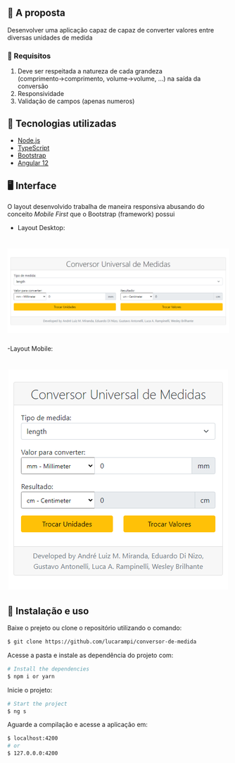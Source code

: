 
## 📰  A proposta 

Desenvolver uma aplicação capaz de capaz de converter valores entre diversas unidades de medida

### 🔭  Requisitos
1) Deve ser respeitada a natureza de cada grandeza (comprimento→comprimento, volume→volume, ...) na saída da conversão
2) Responsividade
3) Validação de campos (apenas numeros)

## 🧰 Tecnologias utilizadas
- [Node.js](https://nodejs.org/en/)
- [TypeScript](https://www.typescriptlang.org/)
- [Bootstrap](https://getbootstrap.com/)
- [Angular 12](https://angular.io/)

## 🖥 Interface

O layout desenvolvido trabalha de maneira responsiva abusando do conceito *Mobile First* que o Bootstrap (framework) possui

- Layout Desktop:
<h1 align="center">
    <img alt="Layout Website" src="src\assets\images\desktop_layout.png" />
</h1>

-Layout Mobile:
<h1 align="center">
    <img alt="Layout Website" src="src\assets\images\mobile_layout.png" />
</h1>


## 📜 Instalação e uso

Baixe o prejeto ou clone o repositório utilizando o comando:

```bash
$ git clone https://github.com/lucarampi/conversor-de-medida

```
Acesse a pasta e instale as dependência do projeto com:
```bash
# Install the dependencies
$ npm i or yarn
```
Inicie o projeto:
```bash
# Start the project
$ ng s
```
Aguarde a compilação e acesse a aplicação em:

```bash
$ localhost:4200
# or
$ 127.0.0.0:4200
```
